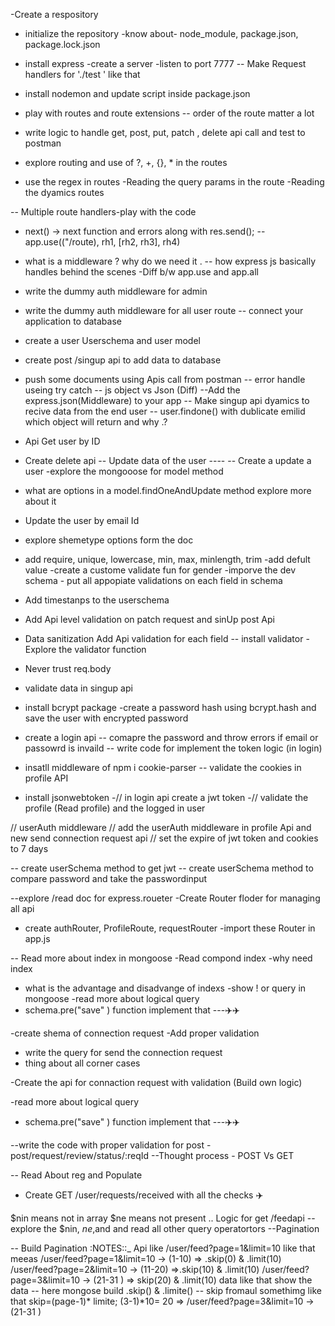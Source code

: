 -Create a respository
- initialize the repository
-know about- node_module, package.json, package.lock.json
- install express
-create a server
-listen to port 7777
-- Make Request handlers for './test ' like that
- install nodemon and update script inside package.json
- play with routes and route extensions
-- order of the route matter a lot
- write logic to handle get, post, put, patch , delete api call and test to postman

- explore routing and use of ?, +, {}, * in the routes
- use the regex in routes
-Reading the query params in the route
-Reading the dyamics routes

-- Multiple route handlers-play with the code
- next()
-> next function and errors along with res.send();
--app.use(("/route), rh1, [rh2, rh3], rh4)

- what is a middleware ? why do we need it .
-- how express js basically handles behind the scenes
-Diff b/w app.use and app.all

- write the dummy auth middleware for admin
- write the dummy auth middleware for all user route
-- connect your application to database
- create a user Userschema and user model
- create post /singup api to add data to database
- push some documents using Apis call from postman
-- error handle useing try catch 
-- js object vs Json (Diff)
--Add the express.json(Middleware) to your app
-- Make singup api dyamics to recive data from the end user
-- user.findone() with dublicate emilid which object will return and why .?
- Api Get user by ID
- Create delete api
-- Update data of  the user ----
-- Create a update a user
-explore the mongooose for model method
- what are options in a model.findOneAndUpdate method explore more about it

- Update the user by email Id
- explore shemetype options form the doc
- add require, unique, lowercase, min, max, minlength, trim
-add defult value
-create a custome validate fun for gender
-imporve the dev schema - put all  appopiate validations on each field in schema
- Add timestanps to the userschema

- Add Api level validation on patch request and sinUp post Api
-  Data sanitization Add Api validation for each field
-- install validator
-Explore the validator function 
- Never trust req.body
- validate data in singup api
- install bcrypt package
-create a password hash using bcrypt.hash and save the user with encrypted password
- create a login api
-- comapre the password and throw errors if email or passowrd is invaild
-- write code for implement the token logic  (in login)
- insatll middleware of npm i cookie-parser
-- validate the cookies in profile API
- install jsonwebtoken
-// in login api create a jwt token
-// validate the profile  (Read profile) and the logged in user


// userAuth middleware
// add the userAuth middleware in profile Api and new send connection request api
// set the expire of jwt token and cookies to 7 days

-- create userSchema method to get jwt 
-- create userSchema method to compare password and take the passwordinput

--explore /read doc for express.roueter
-Create Router floder for managing all api
- create authRouter, ProfileRoute, requestRouter
-import these Router in app.js


-- Read more about index in mongoose
-Read compond index
-why need index 
- what is the advantage and disadvange of indexs
-show ! or query in mongoose
-read more about logical query 
- schema.pre("save" )   function implement that ---✈️✈️


-create shema of connection request
-Add proper validation 
- write the query for send the connection request
- thing about all corner cases

-Create the api for connaction request with validation (Build own logic)

-read more about logical query 
- schema.pre("save" )   function implement that ---✈️✈️


--write the code with proper validation for post -post/request/review/status/:reqId
--Thought process - POST  Vs GET

-- Read About reg and Populate
- Create  GET /user/requests/received with all the checks ✈️

$nin means not in array
$ne means not present 
.. Logic for get /feedapi
-- explore the $nin, $ne ,$and and read all other query operatortors
--Pagination

-- Build Pagination
:NOTES::_
 Api like  /user/feed?page=1&limit=10 like that
 meeas
  /user/feed?page=1&limit=10  -> (1-10) => .skip(0) & .limit(10)
 /user/feed?page=2&limit=10  -> (11-20) =>.skip(10) & .limit(10)
  /user/feed?page=3&limit=10  -> (21-31 ) => skip(20) & .limit(10)                 data  like that show the data 
  -- here mongose build .skip() & .limite()
  -- skip fromaul somethimg like that
  skip=(page-1)* limite; (3-1)*10= 20 => /user/feed?page=3&limit=10  -> (21-31 )